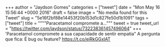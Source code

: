 
+++
author = "Jaydson Gomes"
categories = ["tweet"]
date = "Mon May 16 15:56:44 +0000 2016"
draft = false
image = "No media found for this Tweet"
slug = "5e16f2bf88e14453f20b153d1c827fe50d1b1091"
tags = ["tweet"]
title = """"Paracetamol compromete a..."""
tweet = true
tweet_url = "https://twitter.com/jaydson/status/732238361457496064"
+++
'Paracetamol compromete a sua capacidade de sentir empatia" A pergunta que fica: É bug ou feature? https://t.co/eiRkGGxIAT
